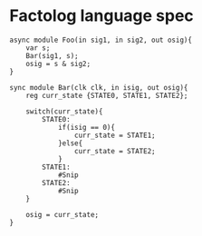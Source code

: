 # Factolog language spec
    async module Foo(in sig1, in sig2, out osig){
        var s;
        Bar(sig1, s);
        osig = s & sig2;
    }

    sync module Bar(clk clk, in isig, out osig){
        reg curr_state {STATE0, STATE1, STATE2};
        
        switch(curr_state){
            STATE0:
                if(isig == 0){
                    curr_state = STATE1;
                }else{
                    curr_state = STATE2;
                }
            STATE1:
                #Snip
            STATE2:
                #Snip
        }

        osig = curr_state;
    }
